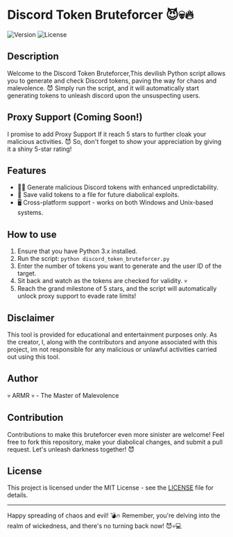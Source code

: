 # Discord Token Bruteforcer 😈💀🔥

![Version](https://img.shields.io/badge/version-1.0-red.svg)
![License](https://img.shields.io/badge/license-MIT-blue.svg)

## Description
Welcome to the Discord Token Bruteforcer,This devilish Python script allows you to generate and check Discord tokens, paving the way for chaos and malevolence. 😈 Simply run the script, and it will automatically start generating tokens to unleash discord upon the unsuspecting users.

## Proxy Support (Coming Soon!)
I promise to add Proxy Support If it reach 5 stars to further cloak your malicious activities. 😈
So, don't forget to show your appreciation by giving it a shiny 5-star rating!

## Features
- 🦹‍♂️ Generate malicious Discord tokens with enhanced unpredictability.
- 📝 Save valid tokens to a file for future diabolical exploits.
- 🖥️ Cross-platform support - works on both Windows and Unix-based systems.

## How to use
1. Ensure that you have Python 3.x installed.
2. Run the script: `python discord_token_bruteforcer.py`
3. Enter the number of tokens you want to generate and the user ID of the target.
4. Sit back and watch as the tokens are checked for validity. 💀
5. Reach the grand milestone of 5 stars, and the script will automatically unlock proxy support to evade rate limits!

## Disclaimer
This tool is provided for educational and entertainment purposes only. As the creator, I, along with the contributors and anyone associated with this project, im not responsible for any malicious or unlawful activities carried out using this tool.

## Author

💀 ARMR 💀 - The Master of Malevolence

## Contribution
Contributions to make this bruteforcer even more sinister are welcome! Feel free to fork this repository, make your diabolical changes, and submit a pull request. Let's unleash darkness together! 😈

## License
This project is licensed under the MIT License - see the [LICENSE](LICENSE) file for details.

---

Happy spreading of chaos and evil! 💣🔥 Remember, you're delving into the realm of wickedness, and there's no turning back now! 😈💀💻
